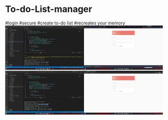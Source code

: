 # To-do-List-manager
#login
#secure
#create to-do list
#recreates your memory
![ganesh](https://raw.githubusercontent.com/Logesh89/To-do-List-manager/main/scr/Screenshot%20(14).png)
![logesh](https://raw.githubusercontent.com/Logesh89/To-do-List-manager/main/scr/Screenshot%20(15).png)
